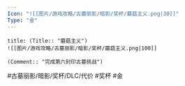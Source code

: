 ```yaml
---
Icon: "![[图片/游戏攻略/古墓丽影/暗影/奖杯/蘑菇主义.png|30]]"
Type: "金"
---
```

```ad-common-gold-trophy
title: (Title:: "蘑菇主义")
![[图片/游戏攻略/古墓丽影/暗影/奖杯/蘑菇主义.png|100]]

(Comment:: "完成第六封印古墓挑战")
```

#古墓丽影/暗影/奖杯/DLC/代价 #奖杯 #金
